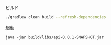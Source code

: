 ビルド

```zsh
./gradlew clean build --refresh-dependencies
```

起動

```
java -jar build/libs/api-0.0.1-SNAPSHOT.jar
```
